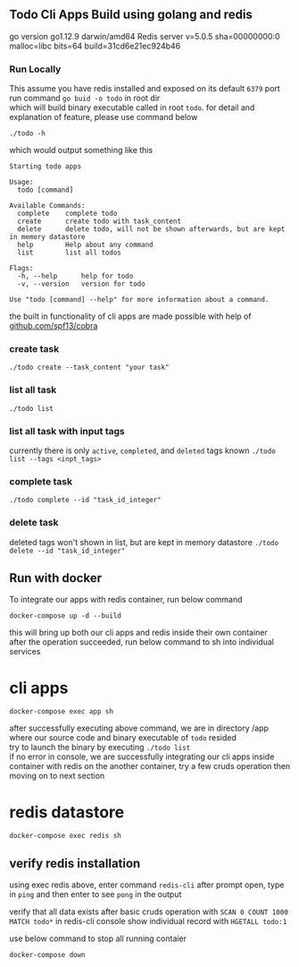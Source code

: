 ## Todo Cli Apps Build using golang and redis

go version go1.12.9 darwin/amd64
Redis server v=5.0.5 sha=00000000:0 malloc=libc bits=64 build=31cd6e21ec924b46

### Run Locally
This assume you have redis installed and exposed on its default `6379` port<br>
run command `go buid -o todo` in root dir<br/>
which will build binary executable called in root `todo`.
for detail and explanation of feature, please use command below

`./todo -h`

which would output something like this

````
Starting todo apps

Usage:
  todo [command]

Available Commands:
  complete    complete todo
  create      create todo with task_content
  delete      delete todo, will not be shown afterwards, but are kept in memory datastore
  help        Help about any command
  list        list all todos

Flags:
  -h, --help      help for todo
  -v, --version   version for todo

Use "todo [command] --help" for more information about a command.
````

the built in functionality of cli apps are made possible with help of [github.com/spf13/cobra](https://github.com/spf13/cobra)

### create task
`./todo create --task_content "your task"`

### list all task
`./todo list`

### list all task with input tags
currently there is only `active`, `completed`, and `deleted` tags known
`./todo list --tags <inpt_tags>`

### complete task
`./todo complete --id "task_id_integer"`

### delete task
deleted tags won't shown in list, but are kept in memory datastore
`./todo delete --id "task_id_integer"`

## Run with docker

To integrate our apps with redis container, run below command
````
docker-compose up -d --build
````

this will bring up both our cli apps and redis inside their own container<br/>
after the operation succeeded, run below command to sh into individual services

# cli apps
````
docker-compose exec app sh 
````
after successfully executing above command, we are in directory /app where our source code and binary executable of `todo` resided<br/>
try to launch the binary by executing `./todo list`<br/>
if no error in console, we are successfully integrating our cli apps inside container with redis on the another container, try a few cruds operation then moving on to next section

# redis datastore
````
docker-compose exec redis sh
````

## verify redis installation
using exec redis above, enter command `redis-cli`
after prompt open, type in `ping` and then enter to see `pong` in the output

verify that all data exists after basic cruds operation with `SCAN 0 COUNT 1000 MATCH todo*` in redis-cli console
show individual record with `HGETALL todo:1`

use below command to stop all running contaier
````
docker-compose down
````
